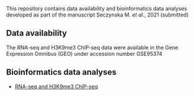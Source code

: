 This repository contains data availability and bioinformatics data analyses developed as part of the manuscript Seczynska M. *et al.*, 2021 (submitted)


## Data availability

The RNA-seq and H3K9me3 ChIP-seq data were available in the Gene Expression Omnibus (GEO) under accession number GSE95374


## Bioinformatics data analyses

- [RNA-seq and H3K9me3 ChIP-seq](scripts/hush.md)
